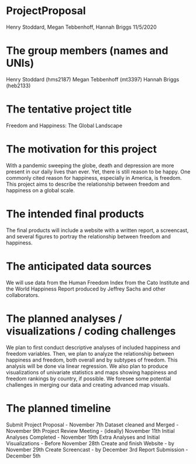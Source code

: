 ProjectProposal
================
Henry Stoddard, Megan Tebbenhoff, Hannah Briggs
11/5/2020

# The group members (names and UNIs)

Henry Stoddard (hms2187) Megan Tebbenhoff (mt3397) Hannah Briggs
(heb2133)

# The tentative project title

Freedom and Happiness: The Global Landscape

# The motivation for this project

With a pandemic sweeping the globe, death and depression are more
present in our daily lives than ever. Yet, there is still reason to be
happy. One commonly cited reason for happiness, especially in America,
is freedom. This project aims to describe the relationship between
freedom and happiness on a global scale.

# The intended final products

The final products will include a website with a written report, a
screencast, and several figures to portray the relationship between
freedom and happiness.

# The anticipated data sources

We will use data from the Human Freedom Index from the Cato Institute
and the World Happiness Report produced by Jeffrey Sachs and other
collaborators.

# The planned analyses / visualizations / coding challenges

We plan to first conduct descriptive analyses of included happiness and
freedom variables. Then, we plan to analyze the relationship between
happiness and freedom, both overall and by subtypes of freedom. This
analysis will be done via linear regression. We also plan to produce
visualizations of univariate statistics and maps showing happiness and
freedom rankings by country, if possible. We foresee some potential
challenges in merging our data and creating advanced map visuals.

# The planned timeline

Submit Project Proposal - November 7th Dataset cleaned and Merged -
November 9th Project Review Meeting - (ideally) November 11th Initial
Analyses Completed - November 19th Extra Analyses and Initial
Visualizations - Before November 28th Create and finish Website - by
November 29th Create Screencast - by December 3rd Report Submission -
December 5th
